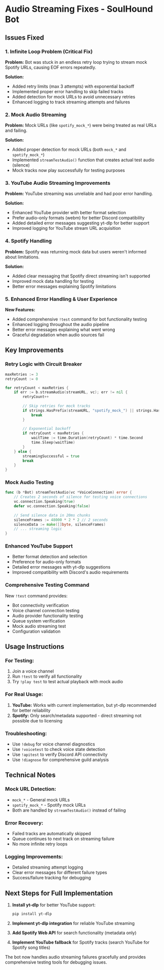 # Audio Streaming Fixes - SoulHound Bot

## Issues Fixed

### 1. **Infinite Loop Problem (Critical Fix)**
**Problem:** Bot was stuck in an endless retry loop trying to stream mock Spotify URLs, causing EOF errors repeatedly.

**Solution:**
- Added retry limits (max 3 attempts) with exponential backoff
- Implemented proper error handling to skip failed tracks
- Added detection for mock URLs to avoid unnecessary retries
- Enhanced logging to track streaming attempts and failures

### 2. **Mock Audio Streaming**
**Problem:** Mock URLs (like `spotify_mock_*`) were being treated as real URLs and failing.

**Solution:**
- Added proper detection for mock URLs (both `mock_*` and `spotify_mock_*`)
- Implemented `streamTestAudio()` function that creates actual test audio (silence)
- Mock tracks now play successfully for testing purposes

### 3. **YouTube Audio Streaming Improvements**
**Problem:** YouTube streaming was unreliable and had poor error handling.

**Solution:**
- Enhanced YouTube provider with better format selection
- Prefer audio-only formats (webm) for better Discord compatibility
- Added detailed error messages suggesting yt-dlp for better support
- Improved logging for YouTube stream URL acquisition

### 4. **Spotify Handling**
**Problem:** Spotify was returning mock data but users weren't informed about limitations.

**Solution:**
- Added clear messaging that Spotify direct streaming isn't supported
- Improved mock data handling for testing
- Better error messages explaining Spotify limitations

### 5. **Enhanced Error Handling & User Experience**
**New Features:**
- Added comprehensive `!test` command for bot functionality testing
- Enhanced logging throughout the audio pipeline
- Better error messages explaining what went wrong
- Graceful degradation when audio sources fail

## Key Improvements

### **Retry Logic with Circuit Breaker**
```go
maxRetries := 3
retryCount := 0

for retryCount < maxRetries {
    if err := b.streamAudio(streamURL, vc); err != nil {
        retryCount++
        
        // Skip retries for mock tracks
        if strings.HasPrefix(streamURL, "spotify_mock_") || strings.HasPrefix(streamURL, "mock_") {
            break
        }
        
        // Exponential backoff
        if retryCount < maxRetries {
            waitTime := time.Duration(retryCount) * time.Second
            time.Sleep(waitTime)
        }
    } else {
        streamingSuccessful = true
        break
    }
}
```

### **Mock Audio Testing**
```go
func (b *Bot) streamTestAudio(vc *VoiceConnection) error {
    // Creates 2 seconds of silence for testing voice connections
    vc.connection.Speaking(true)
    defer vc.connection.Speaking(false)
    
    // Send silence data in 20ms chunks
    silenceFrames := 48000 * 2 * 2 // 2 seconds
    silenceData := make([]byte, silenceFrames)
    // ... streaming logic
}
```

### **Enhanced YouTube Support**
- Better format detection and selection
- Preference for audio-only formats
- Detailed error messages with yt-dlp suggestions
- Improved compatibility with Discord's audio requirements

### **Comprehensive Testing Command**
New `!test` command provides:
- Bot connectivity verification
- Voice channel connection testing
- Audio provider functionality testing
- Queue system verification
- Mock audio streaming test
- Configuration validation

## Usage Instructions

### **For Testing:**
1. Join a voice channel
2. Run `!test` to verify all functionality
3. Try `!play test` to test actual playback with mock audio

### **For Real Usage:**
1. **YouTube:** Works with current implementation, but yt-dlp recommended for better reliability
2. **Spotify:** Only search/metadata supported - direct streaming not possible due to licensing

### **Troubleshooting:**
- Use `!debug` for voice channel diagnostics
- Use `!voicetest` to check voice state detection
- Use `!apitest` to verify Discord API connectivity
- Use `!diagnose` for comprehensive guild analysis

## Technical Notes

### **Mock URL Detection:**
- `mock_*` - General mock URLs
- `spotify_mock_*` - Spotify mock URLs
- Both are handled by `streamTestAudio()` instead of failing

### **Error Recovery:**
- Failed tracks are automatically skipped
- Queue continues to next track on streaming failure
- No more infinite retry loops

### **Logging Improvements:**
- Detailed streaming attempt logging
- Clear error messages for different failure types
- Success/failure tracking for debugging

## Next Steps for Full Implementation

1. **Install yt-dlp** for better YouTube support:
   ```bash
   pip install yt-dlp
   ```

2. **Implement yt-dlp integration** for reliable YouTube streaming

3. **Add Spotify Web API** for search functionality (metadata only)

4. **Implement YouTube fallback** for Spotify tracks (search YouTube for Spotify song titles)

The bot now handles audio streaming failures gracefully and provides comprehensive testing tools for debugging issues.
